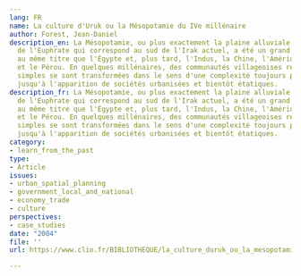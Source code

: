 ```yaml
---
lang: FR
name: La culture d'Uruk ou la Mésopotamie du IVe millénaire
author: Forest, Jean-Daniel
description_en: La Mésopotamie, ou plus exactement la plaine alluviale du Tigre et
  de l'Euphrate qui correspond au sud de l'Irak actuel, a été un grand foyer évolutif,
  au même titre que l'Égypte et, plus tard, l'Indus, la Chine, l'Amérique centrale
  et le Pérou. En quelques millénaires, des communautés villageoises relativement
  simples se sont transformées dans le sens d'une complexité toujours plus grande,
  jusqu'à l'apparition de sociétés urbanisées et bientôt étatiques.
description_fr: La Mésopotamie, ou plus exactement la plaine alluviale du Tigre et
  de l'Euphrate qui correspond au sud de l'Irak actuel, a été un grand foyer évolutif,
  au même titre que l'Égypte et, plus tard, l'Indus, la Chine, l'Amérique centrale
  et le Pérou. En quelques millénaires, des communautés villageoises relativement
  simples se sont transformées dans le sens d'une complexité toujours plus grande,
  jusqu'à l'apparition de sociétés urbanisées et bientôt étatiques.
category:
- learn_from_the_past
type:
- Article
issues:
- urban_spatial_planning
- government_local_and_national
- economy_trade
- culture
perspectives:
- case_studies
date: "2004"
file: ''
url: https://www.clio.fr/BIBLIOTHEQUE/la_culture_duruk_ou_la_mesopotamie_du_ive_millenaire.asp

---
```

